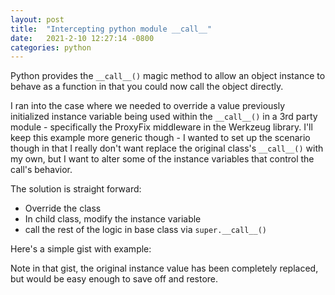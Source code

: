 ```yaml
---
layout: post
title:  "Intercepting python module __call__"
date:   2021-2-10 12:27:14 -0800
categories: python
---
```

Python provides the `__call__()` magic method to allow an object instance to behave as a function in that you could
now call the object directly.

I ran into the case where we needed to override a value previously initialized instance variable being used within 
the `__call__()` in a 3rd party module - specifically the ProxyFix middleware in the Werkzeug library. I'll keep this
example more generic though - I wanted to set up the scenario though in that I really don't want replace the original
class's `__call__()` with my own, but I want to alter some of the instance variables that control the call's behavior.

The solution is straight forward: 
 * Override the class
 * In child class, modify the instance variable
 * call the rest of the logic in base class via `super.__call__()`

Here's a simple gist with example:

<script src="https://gist.github.com/vschmidt94/a0863048ea5f3c9d9400298b3f826082.js"></script>

Note in that gist, the original instance value has been completely replaced, but would be easy enough to save off and restore.
